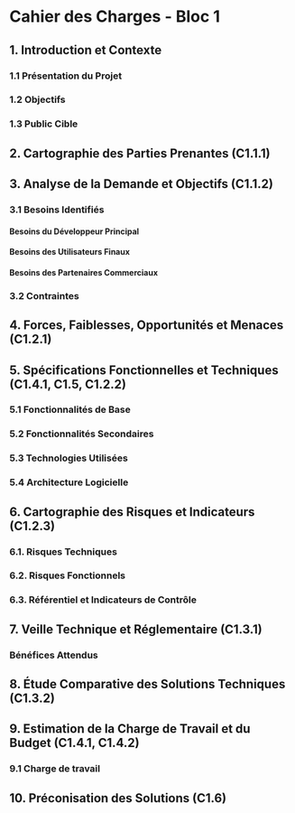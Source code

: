 # Cahier des Charges - Bloc 1

## 1. Introduction et Contexte
### 1.1 Présentation du Projet
### 1.2 Objectifs
### 1.3 Public Cible

## 2. Cartographie des Parties Prenantes (C1.1.1)

## 3. Analyse de la Demande et Objectifs (C1.1.2)
### 3.1 Besoins Identifiés
#### Besoins du Développeur Principal
#### Besoins des Utilisateurs Finaux
#### Besoins des Partenaires Commerciaux
### 3.2 Contraintes

## 4. Forces, Faiblesses, Opportunités et Menaces (C1.2.1)

## 5. Spécifications Fonctionnelles et Techniques (C1.4.1, C1.5, C1.2.2)
### 5.1 Fonctionnalités de Base
### 5.2 Fonctionnalités Secondaires
### 5.3 Technologies Utilisées
### 5.4 Architecture Logicielle

## 6. Cartographie des Risques et Indicateurs (C1.2.3)
### 6.1. Risques Techniques
### 6.2. Risques Fonctionnels
### 6.3. Référentiel et Indicateurs de Contrôle

## 7. Veille Technique et Réglementaire (C1.3.1)
### Bénéfices Attendus

## 8. Étude Comparative des Solutions Techniques (C1.3.2)

## 9. Estimation de la Charge de Travail et du Budget (C1.4.1, C1.4.2)
### 9.1 Charge de travail

## 10. Préconisation des Solutions (C1.6)
